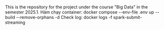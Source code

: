 This is the repository for the project under the course "Big Data" in the semester 2025.1.
Hàm chạy container: docker compose --env-file .env up --build --remove-orphans -d
Check log: docker logs -f spark-submit-streaming
